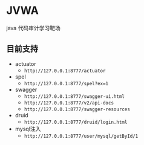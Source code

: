 # JVWA

java 代码审计学习靶场

## 目前支持

- actuator
  - `http://127.0.0.1:8777/actuator`
- spel
  - `http://127.0.0.1:8777/spel?ex=1`
- swagger
  - `http://127.0.0.1:8777/swagger-ui.html`
  - `http://127.0.0.1:8777/v2/api-docs`
  - `http://127.0.0.1:8777/swagger-resources`
- druid
  - `http://127.0.0.1:8777/druid/login.html`
- mysql注入
  - `http://127.0.0.1:8777/user/mysql/getById/1`
